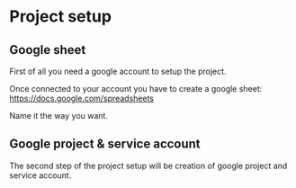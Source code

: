 # Project setup

## Google sheet

First of all you need a google account to setup the project.

Once connected to your account you have to create a google sheet: https://docs.google.com/spreadsheets

Name it the way you want.

## Google project & service account

The second step of the project setup will be creation of google project and service account.

